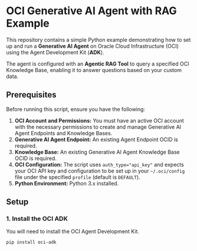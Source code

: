 # OCI Generative AI Agent with RAG Example

This repository contains a simple Python example demonstrating how to set up and run a **Generative AI Agent** on Oracle Cloud Infrastructure (OCI) using the Agent Development Kit (**ADK**).

The agent is configured with an **Agentic RAG Tool** to query a specified OCI Knowledge Base, enabling it to answer questions based on your custom data.

## Prerequisites

Before running this script, ensure you have the following:

1.  **OCI Account and Permissions:** You must have an active OCI account with the necessary permissions to create and manage Generative AI Agent Endpoints and Knowledge Bases.
2.  **Generative AI Agent Endpoint:** An existing Agent Endpoint OCID is required.
3.  **Knowledge Base:** An existing Generative AI Agent Knowledge Base OCID is required.
4.  **OCI Configuration:** The script uses `auth_type="api_key"` and expects your OCI API key and configuration to be set up in your `~/.oci/config` file under the specified `profile` (default is `DEFAULT`).
5.  **Python Environment:** Python 3.x installed.

## Setup

### 1. Install the OCI ADK

You will need to install the OCI Agent Development Kit.

```bash
pip install oci-adk